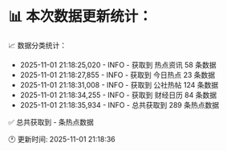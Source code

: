 📊 本次数据更新统计：
==========================

📈 数据分类统计：
- 2025-11-01 21:18:25,020 - INFO - 获取到 热点资讯 58 条数据
- 2025-11-01 21:18:27,855 - INFO - 获取到 今日热点 23 条数据
- 2025-11-01 21:18:31,008 - INFO - 获取到 公社热帖 124 条数据
- 2025-11-01 21:18:34,255 - INFO - 获取到 财经日历 84 条数据
- 2025-11-01 21:18:35,934 - INFO - 总共获取到 289 条热点数据

✅ 总共获取到 - 条热点数据

🕐 更新时间: 2025-11-01 21:18:36
